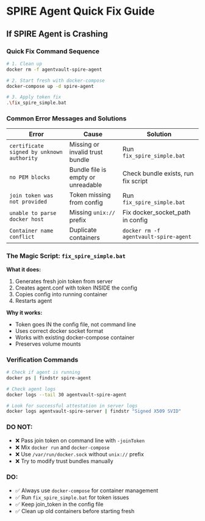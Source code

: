 # SPIRE Agent Quick Fix Guide

## If SPIRE Agent is Crashing

### Quick Fix Command Sequence
```bash
# 1. Clean up
docker rm -f agentvault-spire-agent

# 2. Start fresh with docker-compose  
docker-compose up -d spire-agent

# 3. Apply token fix
.\fix_spire_simple.bat
```

### Common Error Messages and Solutions

| Error | Cause | Solution |
|-------|-------|----------|
| `certificate signed by unknown authority` | Missing or invalid trust bundle | Run `fix_spire_simple.bat` |
| `no PEM blocks` | Bundle file is empty or unreadable | Check bundle exists, run fix script |
| `join token was not provided` | Token missing from config | Run `fix_spire_simple.bat` |
| `unable to parse docker host` | Missing `unix://` prefix | Fix docker_socket_path in config |
| `Container name conflict` | Duplicate containers | `docker rm -f agentvault-spire-agent` |

### The Magic Script: `fix_spire_simple.bat`

**What it does:**
1. Generates fresh join token from server
2. Creates agent.conf with token INSIDE the config
3. Copies config into running container
4. Restarts agent

**Why it works:**
- Token goes IN the config file, not command line
- Uses correct docker socket format
- Works with existing docker-compose container
- Preserves volume mounts

### Verification Commands
```bash
# Check if agent is running
docker ps | findstr spire-agent

# Check agent logs
docker logs --tail 30 agentvault-spire-agent

# Look for successful attestation in server logs
docker logs agentvault-spire-server | findstr "Signed X509 SVID"
```

### DO NOT:
- ❌ Pass join token on command line with `-joinToken`
- ❌ Mix `docker run` and `docker-compose` 
- ❌ Use `/var/run/docker.sock` without `unix://` prefix
- ❌ Try to modify trust bundles manually

### DO:
- ✅ Always use `docker-compose` for container management
- ✅ Run `fix_spire_simple.bat` for token issues
- ✅ Keep join_token in the config file
- ✅ Clean up old containers before starting fresh
